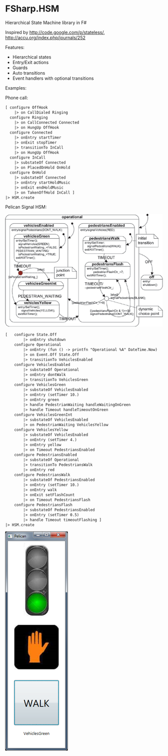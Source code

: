 FSharp.HSM
==========

Hierarchical State Machine library in F#

Inspired by http://code.google.com/p/stateless/, http://accu.org/index.php/journals/252

Features:
- Hierarchical states
- Entry/Exit actions
- Guards
- Auto transitions
- Event handlers with optional transitions


Examples:

Phone call:

    [ configure OffHook
        |> on CallDialed Ringing
      configure Ringing
        |> on CallConnected Connected
        |> on HungUp OffHook
      configure Connected
        |> onEntry startTimer
        |> onExit stopTimer
        |> transitionTo InCall
        |> on HungUp OffHook
      configure InCall
        |> substateOf Connected
        |> on PlacedOnHold OnHold
      configure OnHold
        |> substateOf Connected
        |> onEntry startHoldMusic
        |> onExit endHoldMusic
        |> on TakenOffHold InCall ] 
    |> HSM.create

Pelican Signal HSM:

![alt text](./PelicanStateDiagram.png "Pelican State Diagram")

    [   configure State.Off
            |> onEntry shutdown
        configure Operational
            |> onEntry (fun () -> printfn "Operational %A" DateTime.Now)
            |> on Event.Off State.Off
            |> transitionTo VehiclesEnabled
        configure VehiclesEnabled
            |> substateOf Operational
            |> onEntry dontWalk
            |> transitionTo VehiclesGreen
        configure VehiclesGreen
            |> substateOf VehiclesEnabled
            |> onEntry (setTimer 10.)
            |> onEntry green
            |> handle PedestrianWaiting handleWaitingOnGreen
            |> handle Timeout handleTimeoutOnGreen
        configure VehiclesGreenInt
            |> substateOf VehiclesEnabled
            |> on PedestrianWaiting VehiclesYellow
        configure VehiclesYellow
            |> substateOf VehiclesEnabled
            |> onEntry (setTimer 4.)
            |> onEntry yellow
            |> on Timeout PedestriansEnabled
        configure PedestriansEnabled
            |> substateOf Operational
            |> transitionTo PedestriansWalk
            |> onEntry red
        configure PedestriansWalk
            |> substateOf PedestriansEnabled
            |> onEntry (setTimer 10.)
            |> onEntry walk
            |> onExit setFlashCount
            |> on Timeout PedestriansFlash
        configure PedestriansFlash
            |> substateOf PedestriansEnabled
            |> onEntry (setTimer 0.5)
            |> handle Timeout timeoutFlashing ]
    |> HSM.create


![alt text](./Pelican.png "Pelican Demo")